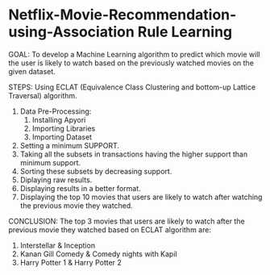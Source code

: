 # Netflix-Movie-Recommendation-using-Association Rule Learning

GOAL: To develop a Machine Learning algorithm to predict which movie will the user is likely to watch based on the previously watched movies on the given dataset.

STEPS:
Using ECLAT (Equivalence Class Clustering and bottom-up Lattice Traversal) algorithm.
1. Data Pre-Processing:
   1. Installing Apyori
   2. Importing Libraries
   3. Importing Dataset
2. Setting a minimum SUPPORT.
3. Taking all the subsets in transactions having the higher support than minimum support.
4. Sorting these subsets by decreasing support.
5. Diplaying raw results.
6. Displaying results in a better format.
7. Displaying the top 10 movies that users are likely to watch after watching the previous movie they watched.

CONCLUSION:
The top 3 movies that users are likely to watch after the previous movie they watched based on ECLAT algorithm are:
1. Interstellar & Inception
2. Kanan Gill Comedy & Comedy nights with Kapil
3. Harry Potter 1 & Harry Potter 2
